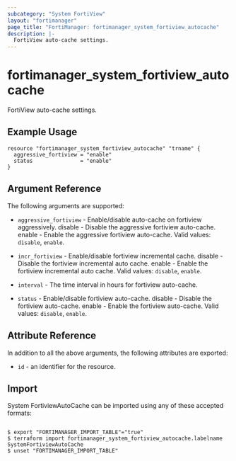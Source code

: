```yaml
---
subcategory: "System FortiView"
layout: "fortimanager"
page_title: "FortiManager: fortimanager_system_fortiview_autocache"
description: |-
  FortiView auto-cache settings.
---
```


# fortimanager_system_fortiview_autocache
FortiView auto-cache settings.

## Example Usage

```hcl
resource "fortimanager_system_fortiview_autocache" "trname" {
  aggressive_fortiview = "enable"
  status               = "enable"
}
```

## Argument Reference


The following arguments are supported:


* `aggressive_fortiview` - Enable/disable auto-cache on fortiview aggressively. disable - Disable the aggressive fortiview auto-cache. enable - Enable the aggressive fortiview auto-cache. Valid values: `disable`, `enable`.

* `incr_fortiview` - Enable/disable fortiview incremental cache. disable - Disable the fortiview incremental auto cache. enable - Enable the fortiview incremental auto cache. Valid values: `disable`, `enable`.

* `interval` - The time interval in hours for fortiview auto-cache.
* `status` - Enable/disable fortiview auto-cache. disable - Disable the fortiview auto-cache. enable - Enable the fortiview auto-cache. Valid values: `disable`, `enable`.



## Attribute Reference

In addition to all the above arguments, the following attributes are exported:
* `id` - an identifier for the resource.

## Import

System FortiviewAutoCache can be imported using any of these accepted formats:
```

$ export "FORTIMANAGER_IMPORT_TABLE"="true"
$ terraform import fortimanager_system_fortiview_autocache.labelname SystemFortiviewAutoCache
$ unset "FORTIMANAGER_IMPORT_TABLE"
```


